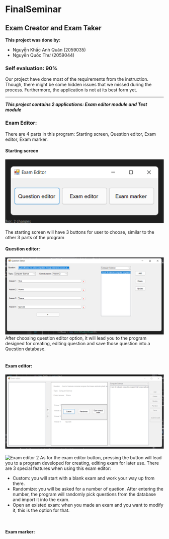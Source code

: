 # FinalSeminar
## Exam Creator and Exam Taker

**This project was done by:**
* Nguyễn Khắc Anh Quân (2059035)
* Nguyễn Quốc Thư (2059044)

### Self evaluation: 90%
Our project have done most of the requirements from the instruction. Though, there might be some hidden issues that we missed during the process. Furthermore, the application is not at its best form yet.

---
***This project contains 2 applications: Exam editor module and Test module***<br/>

### Exam Editor:
There are 4 parts in this program: Starting screen, Question editor, Exam editor, Exam marker.

#### Starting screen
![Startup screen](FinalSeminarVisualExample/ExamEditorStartupScreen.png "Starting screen")
<br/>
<br/>
The starting screen will have 3 buttons for user to choose, similar to the other 3 parts of the program<br/>
#### Question editor:  
![Question editor](FinalSeminarVisualExample/QuestionEditorScreen.png "Question editor")  
After choosing question editor option, it will lead you to the program designed for creating, editing question and save those question into a Question database.
<br/>
<br/>
#### Exam editor:
![Exam editor 1](FinalSeminarVisualExample/ExamEditorStartingScreen.png "Exam editor starting")
<br/>
<br/>
![Exam editor 2](https://github.com/shroommm/FinalSeminar2.0/blob/51621e0841ec84bec6993402695a9b963dc53f70/FinalSeminarVisualExample/ExamEditorScreen.png "Exam editor")
As for the exam editor button, pressing the button will lead you to a program developed for creating, editing exam for later use. 
There are 3 special features when using this exam editor:
* Custom: you will start with a blank exam and work your way up from there.
* Randomize: you will be asked for a number of quetion. After entering the number, the program will randomly pick questions from the database and import it into the exam.
* Open an existed exam: when you made an exam and you want to modify it, this is the option for that.
<br/>

#### Exam marker:


